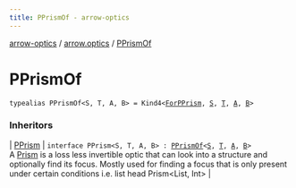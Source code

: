 ```yaml
---
title: PPrismOf - arrow-optics
---
```


[arrow-optics](../index.html) / [arrow.optics](index.html) / [PPrismOf](./-p-prism-of.html)

# PPrismOf

`typealias PPrismOf<S, T, A, B> = Kind4<`[`ForPPrism`](-for-p-prism.html)`, `[`S`](-p-prism-of.html#S)`, `[`T`](-p-prism-of.html#T)`, `[`A`](-p-prism-of.html#A)`, `[`B`](-p-prism-of.html#B)`>`

### Inheritors

| [PPrism](-p-prism/index.html) | `interface PPrism<S, T, A, B> : `[`PPrismOf`](./-p-prism-of.html)`<`[`S`](-p-prism/index.html#S)`, `[`T`](-p-prism/index.html#T)`, `[`A`](-p-prism/index.html#A)`, `[`B`](-p-prism/index.html#B)`>`<br>A [Prism](-prism.html) is a loss less invertible optic that can look into a structure and optionally find its focus. Mostly used for finding a focus that is only present under certain conditions i.e. list head Prism&lt;List, Int&gt; |

